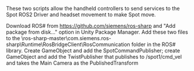 These two scripts allow the handheld controllers to send services to the Spot ROS2 Driver and headset movement to make Spot move.

Download ROS# from https://github.com/siemens/ros-sharp and "Add package from disk..." option in Unity Package Manager.
Add these two files to the \ros-sharp-master\com.siemens.ros-sharp\Runtime\RosBridgeClient\RosCommunication folder in the ROS# library.
Create GameObject and add the SpotCommandPublisher; create GameObject and add the TwistPublisher that publishes to /spot1/cmd_vel and takes the Main Camera as the PublishedTransform
